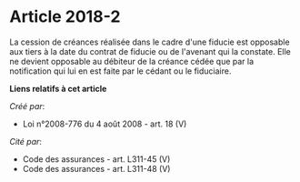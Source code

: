 # Article 2018-2

La cession de créances réalisée dans le cadre d'une fiducie est opposable aux tiers à la date du contrat de fiducie ou de
l'avenant qui la constate. Elle ne devient opposable au débiteur de la créance cédée que par la notification qui lui en est
faite par le cédant ou le fiduciaire.

**Liens relatifs à cet article**

_Créé par_:

  - Loi n°2008-776 du 4 août 2008 - art. 18 (V)

_Cité par_:

  - Code des assurances - art. L311-45 (V)
  - Code des assurances - art. L311-48 (V)
